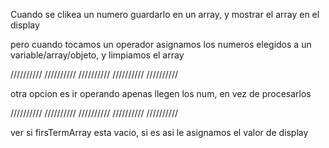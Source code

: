 Cuando se clikea un numero guardarlo en un array, y mostrar el array en el display

pero cuando tocamos un operador asignamos los numeros elegidos a un variable/array/objeto, y limpiamos el array

//////////          //////////          //////////          //////////          //////////

otra opcion es ir operando apenas llegen los num, en vez de procesarlos

//////////          //////////          //////////          //////////          //////////

ver si firsTermArray esta vacio, si es asi le asignamos el valor de display

